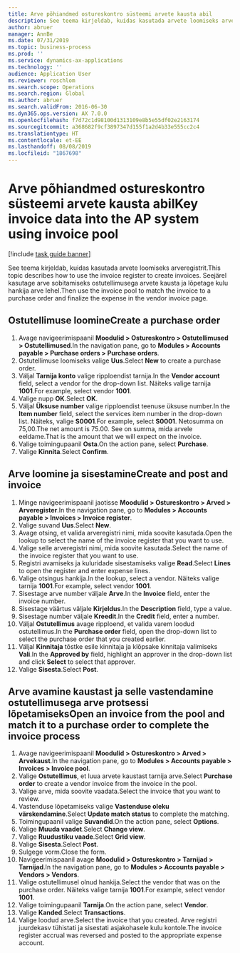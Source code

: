 ```yaml
---
title: Arve põhiandmed ostureskontro süsteemi arvete kausta abil
description: See teema kirjeldab, kuidas kasutada arvete loomiseks arveregistrit.
author: abruer
manager: AnnBe
ms.date: 07/31/2019
ms.topic: business-process
ms.prod: ''
ms.service: dynamics-ax-applications
ms.technology: ''
audience: Application User
ms.reviewer: roschlom
ms.search.scope: Operations
ms.search.region: Global
ms.author: abruer
ms.search.validFrom: 2016-06-30
ms.dyn365.ops.version: AX 7.0.0
ms.openlocfilehash: f7d72c1d98100d1313109e8b5e55df02e2163174
ms.sourcegitcommit: a368682f9cf3897347d155f1a2d4b33e555cc2c4
ms.translationtype: HT
ms.contentlocale: et-EE
ms.lasthandoff: 08/08/2019
ms.locfileid: "1867698"
---
```

# <a name="key-invoice-data-into-the-ap-system-using-invoice-pool"></a><span data-ttu-id="d95cf-103">Arve põhiandmed ostureskontro süsteemi arvete kausta abil</span><span class="sxs-lookup"><span data-stu-id="d95cf-103">Key invoice data into the AP system using invoice pool</span></span>

[!include [task guide banner](../../includes/task-guide-banner.md)]

<span data-ttu-id="d95cf-104">See teema kirjeldab, kuidas kasutada arvete loomiseks arveregistrit.</span><span class="sxs-lookup"><span data-stu-id="d95cf-104">This topic describes how to use the invoice register to create invoices.</span></span> <span data-ttu-id="d95cf-105">Seejärel kasutage arve sobitamiseks ostutellimusega arvete kausta ja lõpetage kulu hankija arve lehel.</span><span class="sxs-lookup"><span data-stu-id="d95cf-105">Then use the invoice pool to match the invoice to a purchase order and finalize the expense in the vendor invoice page.</span></span>


## <a name="create-a-purchase-order"></a><span data-ttu-id="d95cf-106">Ostutellimuse loomine</span><span class="sxs-lookup"><span data-stu-id="d95cf-106">Create a purchase order</span></span>
1. <span data-ttu-id="d95cf-107">Avage navigeerimispaanil **Moodulid > Ostureskontro > Ostutellimused > Ostutellimused**.</span><span class="sxs-lookup"><span data-stu-id="d95cf-107">In the navigation pane, go to **Modules > Accounts payable > Purchase orders > Purchase orders**.</span></span>
2. <span data-ttu-id="d95cf-108">Ostutellimuse loomiseks valige **Uus**.</span><span class="sxs-lookup"><span data-stu-id="d95cf-108">Select **New** to create a purchase order.</span></span>
3. <span data-ttu-id="d95cf-109">Väljal **Tarnija konto** valige ripploendist tarnija.</span><span class="sxs-lookup"><span data-stu-id="d95cf-109">In the **Vendor account** field, select a vendor for the drop-down list.</span></span> <span data-ttu-id="d95cf-110">Näiteks valige tarnija **1001**.</span><span class="sxs-lookup"><span data-stu-id="d95cf-110">For example, select vendor **1001**.</span></span>
4. <span data-ttu-id="d95cf-111">Valige nupp **OK**.</span><span class="sxs-lookup"><span data-stu-id="d95cf-111">Select **OK**.</span></span>
5. <span data-ttu-id="d95cf-112">Väljal **Üksuse number** valige ripploendist teenuse üksuse number.</span><span class="sxs-lookup"><span data-stu-id="d95cf-112">In the **Item number** field, select the services item number in the drop-down list.</span></span> <span data-ttu-id="d95cf-113">Näiteks, valige **S0001**.</span><span class="sxs-lookup"><span data-stu-id="d95cf-113">For example, select **S0001**.</span></span> <span data-ttu-id="d95cf-114">Netosumma on 75,00.</span><span class="sxs-lookup"><span data-stu-id="d95cf-114">The net amount is 75.00.</span></span>  <span data-ttu-id="d95cf-115">See on summa, mida arvele eeldame.</span><span class="sxs-lookup"><span data-stu-id="d95cf-115">That is the amount that we will expect on the invoice.</span></span>  
6. <span data-ttu-id="d95cf-116">Valige toimingupaanil **Osta**.</span><span class="sxs-lookup"><span data-stu-id="d95cf-116">On the action pane, select **Purchase**.</span></span>
7. <span data-ttu-id="d95cf-117">Valige **Kinnita**.</span><span class="sxs-lookup"><span data-stu-id="d95cf-117">Select **Confirm**.</span></span>

## <a name="create-and-post-and-invoice"></a><span data-ttu-id="d95cf-118">Arve loomine ja sisestamine</span><span class="sxs-lookup"><span data-stu-id="d95cf-118">Create and post and invoice</span></span>
1. <span data-ttu-id="d95cf-119">Minge navigeerimispaanil jaotisse **Moodulid > Ostureskontro > Arved > Arveregister**.</span><span class="sxs-lookup"><span data-stu-id="d95cf-119">In the navigation pane, go to **Modules > Accounts payable > Invoices > Invoice register**.</span></span>
2. <span data-ttu-id="d95cf-120">Valige suvand **Uus**.</span><span class="sxs-lookup"><span data-stu-id="d95cf-120">Select **New**.</span></span>
3. <span data-ttu-id="d95cf-121">Avage otsing, et valida arveregistri nimi, mida soovite kasutada.</span><span class="sxs-lookup"><span data-stu-id="d95cf-121">Open the lookup to select the name of the invoice register that you want to use.</span></span>
4. <span data-ttu-id="d95cf-122">Valige selle arveregistri nimi, mida soovite kasutada.</span><span class="sxs-lookup"><span data-stu-id="d95cf-122">Select the name of the invoice register that you want to use.</span></span>
5. <span data-ttu-id="d95cf-123">Registri avamiseks ja kuluridade sisestamiseks valige **Read**.</span><span class="sxs-lookup"><span data-stu-id="d95cf-123">Select **Lines** to open the register and enter expense lines.</span></span>
6. <span data-ttu-id="d95cf-124">Valige otsingus hankija.</span><span class="sxs-lookup"><span data-stu-id="d95cf-124">In the lookup, select a vendor.</span></span> <span data-ttu-id="d95cf-125">Näiteks valige tarnija **1001**.</span><span class="sxs-lookup"><span data-stu-id="d95cf-125">For example, select vendor **1001**.</span></span>
7. <span data-ttu-id="d95cf-126">Sisestage arve number väljale **Arve**.</span><span class="sxs-lookup"><span data-stu-id="d95cf-126">In the **Invoice** field, enter the invoice number.</span></span>
8. <span data-ttu-id="d95cf-127">Sisestage väärtus väljale **Kirjeldus**.</span><span class="sxs-lookup"><span data-stu-id="d95cf-127">In the **Description** field, type a value.</span></span>
9. <span data-ttu-id="d95cf-128">Sisestage number väljale **Kreedit**.</span><span class="sxs-lookup"><span data-stu-id="d95cf-128">In the **Credit** field, enter a number.</span></span>
10. <span data-ttu-id="d95cf-129">Väljal **Ostutellimus** avage ripploend, et valida varem loodud ostutellimus.</span><span class="sxs-lookup"><span data-stu-id="d95cf-129">In the **Purchase order** field, open the drop-down list to select the purchase order that you created earlier.</span></span>
11. <span data-ttu-id="d95cf-130">Väljal **Kinnitaja** tõstke esile kinnitaja ja klõpsake kinnitaja valimiseks **Vali**.</span><span class="sxs-lookup"><span data-stu-id="d95cf-130">In the **Approved by** field, highlight an approver in the drop-down list and click **Select** to select that approver.</span></span>
12. <span data-ttu-id="d95cf-131">Valige **Sisesta**.</span><span class="sxs-lookup"><span data-stu-id="d95cf-131">Select **Post**.</span></span>

## <a name="open-an-invoice-from-the-pool-and-match-it-to-a-purchase-order-to-complete-the-invoice-process"></a><span data-ttu-id="d95cf-132">Arve avamine kaustast ja selle vastendamine ostutellimusega arve protsessi lõpetamiseks</span><span class="sxs-lookup"><span data-stu-id="d95cf-132">Open an invoice from the pool and match it to a purchase order to complete the invoice process</span></span>
1. <span data-ttu-id="d95cf-133">Avage navigeerimispaanil **Moodulid > Ostureskontro > Arved > Arvekaust**.</span><span class="sxs-lookup"><span data-stu-id="d95cf-133">In the navigation pane, go to **Modules > Accounts payable > Invoices > Invoice pool**.</span></span>
2. <span data-ttu-id="d95cf-134">Valige **Ostutellimus**, et luua arvete kaustast tarnija arve.</span><span class="sxs-lookup"><span data-stu-id="d95cf-134">Select **Purchase order** to create a vendor invoice from the invoice in the pool.</span></span>
3. <span data-ttu-id="d95cf-135">Valige arve, mida soovite vaadata.</span><span class="sxs-lookup"><span data-stu-id="d95cf-135">Select the invoice that you want to review.</span></span>
4. <span data-ttu-id="d95cf-136">Vastenduse lõpetamiseks valige **Vastenduse oleku värskendamine**.</span><span class="sxs-lookup"><span data-stu-id="d95cf-136">Select **Update match status** to complete the matching.</span></span>
5. <span data-ttu-id="d95cf-137">Toimingupaanil valige **Suvandid**.</span><span class="sxs-lookup"><span data-stu-id="d95cf-137">On the action pane, select **Options**.</span></span>
6. <span data-ttu-id="d95cf-138">Valige **Muuda vaadet**.</span><span class="sxs-lookup"><span data-stu-id="d95cf-138">Select **Change view**.</span></span>
7. <span data-ttu-id="d95cf-139">Valige **Ruudustiku vaade**.</span><span class="sxs-lookup"><span data-stu-id="d95cf-139">Select **Grid view**.</span></span>
8. <span data-ttu-id="d95cf-140">Valige **Sisesta**.</span><span class="sxs-lookup"><span data-stu-id="d95cf-140">Select **Post**.</span></span>
9. <span data-ttu-id="d95cf-141">Sulgege vorm.</span><span class="sxs-lookup"><span data-stu-id="d95cf-141">Close the form.</span></span>
10. <span data-ttu-id="d95cf-142">Navigeerimispaanil avage **Moodulid > Ostureskontro > Tarnijad > Tarnijad**.</span><span class="sxs-lookup"><span data-stu-id="d95cf-142">In the navigation pane, go to **Modules > Accounts payable > Vendors > Vendors**.</span></span>
11. <span data-ttu-id="d95cf-143">Valige ostutellimusel olnud hankija.</span><span class="sxs-lookup"><span data-stu-id="d95cf-143">Select the vendor that was on the purchase order.</span></span> <span data-ttu-id="d95cf-144">Näiteks valige tarnija **1001**.</span><span class="sxs-lookup"><span data-stu-id="d95cf-144">For example, select vendor **1001**.</span></span>
12. <span data-ttu-id="d95cf-145">Valige toimingupaanil **Tarnija**.</span><span class="sxs-lookup"><span data-stu-id="d95cf-145">On the action pane, select **Vendor**.</span></span>
13. <span data-ttu-id="d95cf-146">Valige **Kanded**.</span><span class="sxs-lookup"><span data-stu-id="d95cf-146">Select **Transactions**.</span></span>
14. <span data-ttu-id="d95cf-147">Valige loodud arve.</span><span class="sxs-lookup"><span data-stu-id="d95cf-147">Select the invoice that you created.</span></span> <span data-ttu-id="d95cf-148">Arve registri juurdekasv tühistati ja sisestati asjakohasele kulu kontole.</span><span class="sxs-lookup"><span data-stu-id="d95cf-148">The invoice register accrual was reversed and posted to the appropriate expense account.</span></span>  

